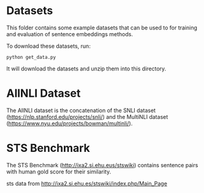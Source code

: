 # Datasets
This folder contains some example datasets that can be used to for training and evaluation of sentence embeddings methods.

To download these datasets, run:
```
python get_data.py
```

It will download the datasets and unzip them into this directory.


# AllNLI Dataset
The AllNLI dataset is the concatenation of the SNLI dataset (https://nlp.stanford.edu/projects/snli/) and the MultiNLI dataset (https://www.nyu.edu/projects/bowman/multinli/).

# STS Benchmark
The STS Benchmark (http://ixa2.si.ehu.eus/stswiki) contains sentence pairs with human gold score for their similarity.


sts data from 
http://ixa2.si.ehu.es/stswiki/index.php/Main_Page
